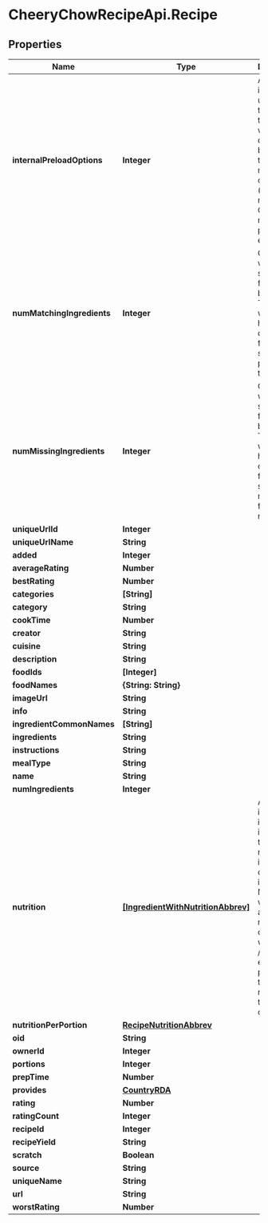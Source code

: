 # CheeryChowRecipeApi.Recipe

## Properties
Name | Type | Description | Notes
------------ | ------------- | ------------- | -------------
**internalPreloadOptions** | **Integer** | An internally used int by the system to decide what extra data should be attached to this recipe object (such as nutrition, GDA, nutrition per portion etc) | [optional] 
**numMatchingIngredients** | **Integer** | Only used when searching for recipes by food id. This value will show how many of the foods in the search are present in this recipe. | [optional] 
**numMissingIngredients** | **Integer** | Only used when searching for recipes by food id. This value will show how many of the foods in the search are missing from this recipe. | [optional] 
**uniqueUrlId** | **Integer** |  | [optional] 
**uniqueUrlName** | **String** |  | [optional] 
**added** | **Integer** |  | [optional] 
**averageRating** | **Number** |  | [optional] 
**bestRating** | **Number** |  | [optional] 
**categories** | **[String]** |  | [optional] 
**category** | **String** |  | [optional] 
**cookTime** | **Number** |  | [optional] 
**creator** | **String** |  | [optional] 
**cuisine** | **String** |  | [optional] 
**description** | **String** |  | [optional] 
**foodIds** | **[Integer]** |  | [optional] 
**foodNames** | **{String: String}** |  | [optional] 
**imageUrl** | **String** |  | [optional] 
**info** | **String** |  | [optional] 
**ingredientCommonNames** | **[String]** |  | [optional] 
**ingredients** | **String** |  | [optional] 
**instructions** | **String** |  | [optional] 
**mealType** | **String** |  | [optional] 
**name** | **String** |  | [optional] 
**numIngredients** | **Integer** |  | [optional] 
**nutrition** | [**[IngredientWithNutritionAbbrev]**](IngredientWithNutritionAbbrev.md) | A list of the ingredients in a recipe, including the nutritional information of each ingredient. Note: This will only appear in a recipe object when the /nutrition endpoint is present in the API request for the recipe object | [optional] 
**nutritionPerPortion** | [**RecipeNutritionAbbrev**](RecipeNutritionAbbrev.md) |  | [optional] 
**oid** | **String** |  | [optional] 
**ownerId** | **Integer** |  | [optional] 
**portions** | **Integer** |  | [optional] 
**prepTime** | **Number** |  | [optional] 
**provides** | [**CountryRDA**](CountryRDA.md) |  | [optional] 
**rating** | **Number** |  | [optional] 
**ratingCount** | **Integer** |  | [optional] 
**recipeId** | **Integer** |  | [optional] 
**recipeYield** | **String** |  | [optional] 
**scratch** | **Boolean** |  | [optional] 
**source** | **String** |  | [optional] 
**uniqueName** | **String** |  | [optional] 
**url** | **String** |  | [optional] 
**worstRating** | **Number** |  | [optional] 


